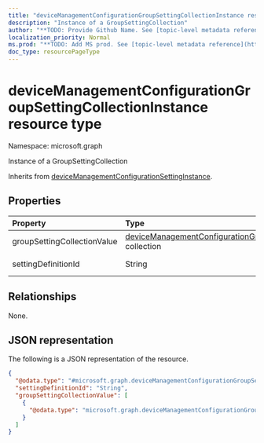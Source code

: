 ```yaml
---
title: "deviceManagementConfigurationGroupSettingCollectionInstance resource type"
description: "Instance of a GroupSettingCollection"
author: "**TODO: Provide Github Name. See [topic-level metadata reference](https://msgo.azurewebsites.net/add/document/guidelines/metadata.html#topic-level-metadata)**"
localization_priority: Normal
ms.prod: "**TODO: Add MS prod. See [topic-level metadata reference](https://msgo.azurewebsites.net/add/document/guidelines/metadata.html#topic-level-metadata)**"
doc_type: resourcePageType
---
```


# deviceManagementConfigurationGroupSettingCollectionInstance resource type

Namespace: microsoft.graph



Instance of a GroupSettingCollection


Inherits from [deviceManagementConfigurationSettingInstance](../resources/devicemanagementconfigurationsettinginstance.md).

## Properties
|Property|Type|Description|
|:---|:---|:---|
|groupSettingCollectionValue|[deviceManagementConfigurationGroupSettingValue](../resources/devicemanagementconfigurationgroupsettingvalue.md) collection|A collection of GroupSetting values|
|settingDefinitionId|String|Setting Definition Id Inherited from [deviceManagementConfigurationSettingInstance](../resources/devicemanagementconfigurationsettinginstance.md)|

## Relationships
None.

## JSON representation
The following is a JSON representation of the resource.
<!-- {
  "blockType": "resource",
  "@odata.type": "microsoft.graph.deviceManagementConfigurationGroupSettingCollectionInstance"
}
-->
``` json
{
  "@odata.type": "#microsoft.graph.deviceManagementConfigurationGroupSettingCollectionInstance",
  "settingDefinitionId": "String",
  "groupSettingCollectionValue": [
    {
      "@odata.type": "microsoft.graph.deviceManagementConfigurationGroupSettingValue"
    }
  ]
}
```

